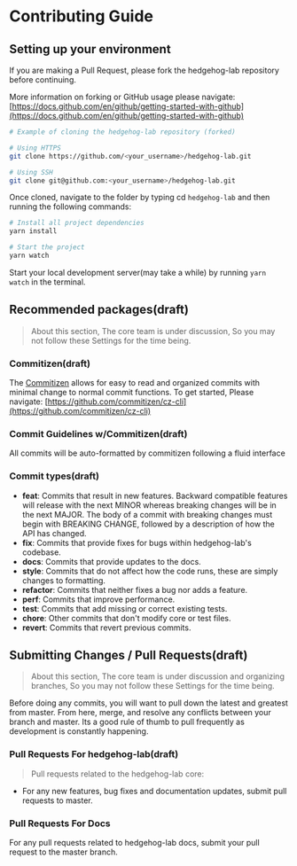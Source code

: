 # Contributing Guide

## Setting up your environment

If you are making a Pull Request, please fork the hedgehog-lab repository before continuing.

More information on forking or GitHub usage please navigate: [https://docs.github.com/en/github/getting-started-with-github](https://docs.github.com/en/github/getting-started-with-github)

```bash
# Example of cloning the hedgehog-lab repository (forked)

# Using HTTPS
git clone https://github.com/<your_username>/hedgehog-lab.git

# Using SSH
git clone git@github.com:<your_username>/hedgehog-lab.git
```

Once cloned, navigate to the folder by typing cd `hedgehog-lab` and then running the following commands:

```bash
# Install all project dependencies
yarn install

# Start the project
yarn watch
```

Start your local development server(may take a while) by running `yarn watch` in the terminal.

## Recommended packages(draft)

> About this section, The core team is under discussion, So you may not follow these Settings for the time being.

### Commitizen(draft)

The [Commitizen](https://github.com/commitizen/cz-cli) allows for easy to read and organized commits with minimal change to normal commit functions. To get started, Please navigate: [https://github.com/commitizen/cz-cli](https://github.com/commitizen/cz-cli)

### Commit Guidelines w/Commitizen(draft)

All commits will be auto-formatted by commitizen following a fluid interface

### Commit types(draft)

- **feat**: Commits that result in new features. Backward compatible features will release with the next MINOR whereas breaking changes will be in the next MAJOR. The body of a commit with breaking changes must begin with BREAKING CHANGE, followed by a description of how the API has changed.
- **fix**: Commits that provide fixes for bugs within hedgehog-lab's codebase.
- **docs**: Commits that provide updates to the docs.
- **style**: Commits that do not affect how the code runs, these are simply changes to formatting.
- **refactor**: Commits that neither fixes a bug nor adds a feature.
- **perf**: Commits that improve performance.
- **test**: Commits that add missing or correct existing tests.
- **chore**: Other commits that don't modify core or test files.
- **revert**: Commits that revert previous commits.

## Submitting Changes / Pull Requests(draft)

> About this section, The core team is under discussion and organizing branches, So you may not follow these Settings for the time being.

Before doing any commits, you will want to pull down the latest and greatest from master. From here, merge, and resolve any conflicts between your branch and master. Its a good rule of thumb to pull frequently as development is constantly happening.

### Pull Requests For hedgehog-lab(draft)

> Pull requests related to the hedgehog-lab core:

- For any new features, bug fixes and documentation updates, submit pull requests to master.

### Pull Requests For Docs

For any pull requests related to hedgehog-lab docs, submit your pull request to the master branch.
